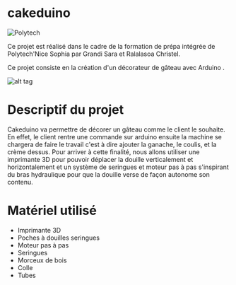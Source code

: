 # cakeduino
![Polytech](http://www.polytechnice.fr/jahia/jsp/jahia/templates/inc/img/polytech_nice-sophia.png)

Ce projet est réalisé dans le cadre de la formation de prépa intégrée de Polytech'Nice Sophia par Grandi Sara et Ralalasoa Christel.

Ce projet consiste en la création d'un décorateur de gâteau avec Arduino .

![alt tag](http://static.750g.com/images/622-auto/72109981c2b3fa9906c8360dde603d3b/gateau-facon-tiramisu.jpg)

# Descriptif du projet
Cakeduino va permettre de décorer un gâteau comme le client le souhaite. En effet, le client rentre une commande sur arduino ensuite la machine se chargera de faire le travail c'est à dire ajouter la ganache, le coulis, et la crème dessus. Pour arriver à cette finalité, nous allons utiliser une imprimante 3D pour pouvoir déplacer la douille verticalement et horizontalement et un système de seringues et moteur pas à pas s'inspirant du bras hydraulique pour que la douille verse de façon autonome son contenu.  

# Matériel utilisé
- Imprimante 3D
- Poches à douilles seringues
- Moteur pas à pas
- Seringues
- Morceux de bois
- Colle
- Tubes
